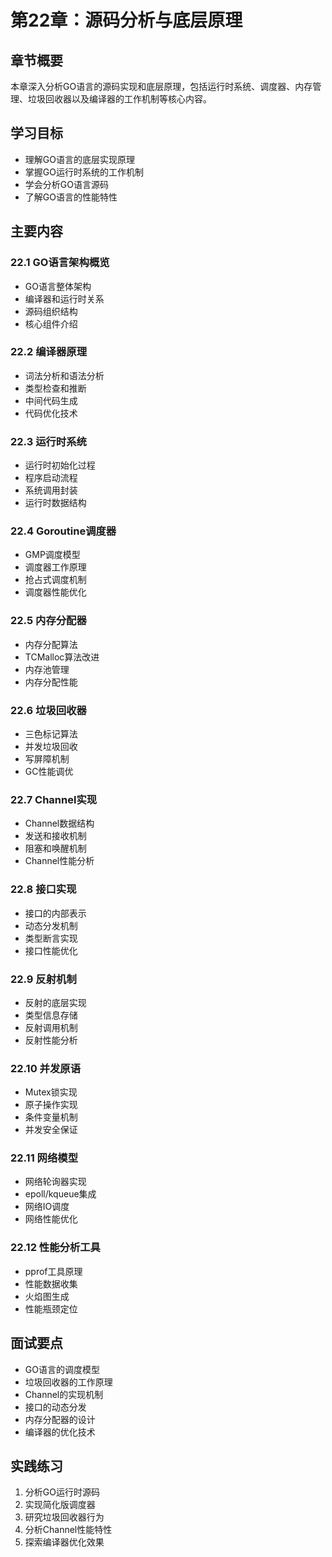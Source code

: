# 第22章：源码分析与底层原理

## 章节概要
本章深入分析GO语言的源码实现和底层原理，包括运行时系统、调度器、内存管理、垃圾回收器以及编译器的工作机制等核心内容。

## 学习目标
- 理解GO语言的底层实现原理
- 掌握GO运行时系统的工作机制
- 学会分析GO语言源码
- 了解GO语言的性能特性

## 主要内容

### 22.1 GO语言架构概览
- GO语言整体架构
- 编译器和运行时关系
- 源码组织结构
- 核心组件介绍

### 22.2 编译器原理
- 词法分析和语法分析
- 类型检查和推断
- 中间代码生成
- 代码优化技术

### 22.3 运行时系统
- 运行时初始化过程
- 程序启动流程
- 系统调用封装
- 运行时数据结构

### 22.4 Goroutine调度器
- GMP调度模型
- 调度器工作原理
- 抢占式调度机制
- 调度器性能优化

### 22.5 内存分配器
- 内存分配算法
- TCMalloc算法改进
- 内存池管理
- 内存分配性能

### 22.6 垃圾回收器
- 三色标记算法
- 并发垃圾回收
- 写屏障机制
- GC性能调优

### 22.7 Channel实现
- Channel数据结构
- 发送和接收机制
- 阻塞和唤醒机制
- Channel性能分析

### 22.8 接口实现
- 接口的内部表示
- 动态分发机制
- 类型断言实现
- 接口性能优化

### 22.9 反射机制
- 反射的底层实现
- 类型信息存储
- 反射调用机制
- 反射性能分析

### 22.10 并发原语
- Mutex锁实现
- 原子操作实现
- 条件变量机制
- 并发安全保证

### 22.11 网络模型
- 网络轮询器实现
- epoll/kqueue集成
- 网络IO调度
- 网络性能优化

### 22.12 性能分析工具
- pprof工具原理
- 性能数据收集
- 火焰图生成
- 性能瓶颈定位

## 面试要点
- GO语言的调度模型
- 垃圾回收器的工作原理
- Channel的实现机制
- 接口的动态分发
- 内存分配器的设计
- 编译器的优化技术

## 实践练习
1. 分析GO运行时源码
2. 实现简化版调度器
3. 研究垃圾回收器行为
4. 分析Channel性能特性
5. 探索编译器优化效果 